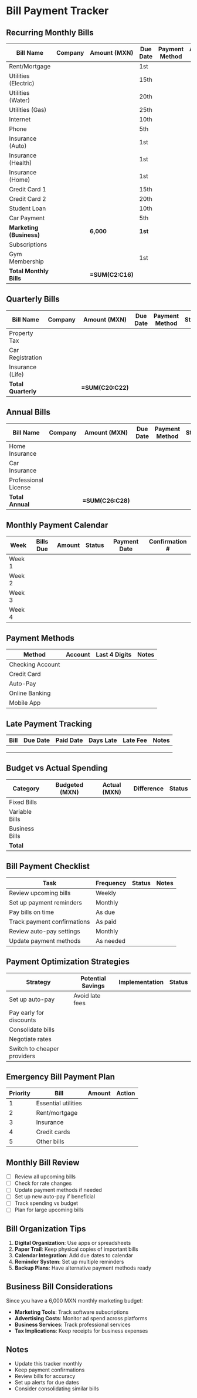 # Bill Payment Tracker

## Recurring Monthly Bills
| Bill Name | Company | Amount (MXN) | Due Date | Payment Method | Auto-Pay | Status | Notes |
|-----------|---------|--------------|----------|----------------|----------|--------|-------|
| Rent/Mortgage | | | 1st | | | | |
| Utilities (Electric) | | | 15th | | | | |
| Utilities (Water) | | | 20th | | | | |
| Utilities (Gas) | | | 25th | | | | |
| Internet | | | 10th | | | | |
| Phone | | | 5th | | | | |
| Insurance (Auto) | | | 1st | | | | |
| Insurance (Health) | | | 1st | | | | |
| Insurance (Home) | | | 1st | | | | |
| Credit Card 1 | | | 15th | | | | |
| Credit Card 2 | | | 20th | | | | |
| Student Loan | | | 10th | | | | |
| Car Payment | | | 5th | | | | |
| **Marketing (Business)** | | **6,000** | **1st** | | | | |
| Subscriptions | | | | | | | |
| Gym Membership | | | 1st | | | | |
| **Total Monthly Bills** | | **=SUM(C2:C16)** | | | | | |

## Quarterly Bills
| Bill Name | Company | Amount (MXN) | Due Date | Payment Method | Status | Notes |
|-----------|---------|--------------|----------|----------------|--------|-------|
| Property Tax | | | | | | |
| Car Registration | | | | | | |
| Insurance (Life) | | | | | | |
| **Total Quarterly** | | **=SUM(C20:C22)** | | | | |

## Annual Bills
| Bill Name | Company | Amount (MXN) | Due Date | Payment Method | Status | Notes |
|-----------|---------|--------------|----------|----------------|--------|-------|
| Home Insurance | | | | | | |
| Car Insurance | | | | | | |
| Professional License | | | | | | |
| **Total Annual** | | **=SUM(C26:C28)** | | | | |

## Monthly Payment Calendar
| Week | Bills Due | Amount | Status | Payment Date | Confirmation # |
|------|-----------|--------|--------|--------------|----------------|
| Week 1 | | | | | |
| Week 2 | | | | | |
| Week 3 | | | | | |
| Week 4 | | | | | |

## Payment Methods
| Method | Account | Last 4 Digits | Notes |
|--------|---------|---------------|-------|
| Checking Account | | | |
| Credit Card | | | |
| Auto-Pay | | | |
| Online Banking | | | |
| Mobile App | | | |

## Late Payment Tracking
| Bill | Due Date | Paid Date | Days Late | Late Fee | Notes |
|------|----------|-----------|-----------|----------|-------|
| | | | | | |
| | | | | | |
| | | | | | |

## Budget vs Actual Spending
| Category | Budgeted (MXN) | Actual (MXN) | Difference | Status |
|----------|----------------|--------------|------------|--------|
| Fixed Bills | | | | |
| Variable Bills | | | | |
| Business Bills | | | | |
| **Total** | | | | |

## Bill Payment Checklist
| Task | Frequency | Status | Notes |
|------|-----------|--------|-------|
| Review upcoming bills | Weekly | | |
| Set up payment reminders | Monthly | | |
| Pay bills on time | As due | | |
| Track payment confirmations | As paid | | |
| Review auto-pay settings | Monthly | | |
| Update payment methods | As needed | | |

## Payment Optimization Strategies
| Strategy | Potential Savings | Implementation | Status |
|----------|------------------|----------------|--------|
| Set up auto-pay | Avoid late fees | | |
| Pay early for discounts | | | |
| Consolidate bills | | | |
| Negotiate rates | | | |
| Switch to cheaper providers | | | |

## Emergency Bill Payment Plan
| Priority | Bill | Amount | Action |
|----------|------|--------|--------|
| 1 | Essential utilities | | |
| 2 | Rent/mortgage | | |
| 3 | Insurance | | |
| 4 | Credit cards | | |
| 5 | Other bills | | |

## Monthly Bill Review
- [ ] Review all upcoming bills
- [ ] Check for rate changes
- [ ] Update payment methods if needed
- [ ] Set up new auto-pay if beneficial
- [ ] Track spending vs budget
- [ ] Plan for large upcoming bills

## Bill Organization Tips
1. **Digital Organization**: Use apps or spreadsheets
2. **Paper Trail**: Keep physical copies of important bills
3. **Calendar Integration**: Add due dates to calendar
4. **Reminder System**: Set up multiple reminders
5. **Backup Plans**: Have alternative payment methods ready

## Business Bill Considerations
Since you have a 6,000 MXN monthly marketing budget:
- **Marketing Tools**: Track software subscriptions
- **Advertising Costs**: Monitor ad spend across platforms
- **Business Services**: Track professional services
- **Tax Implications**: Keep receipts for business expenses

## Notes
- Update this tracker monthly
- Keep payment confirmations
- Review bills for accuracy
- Set up alerts for due dates
- Consider consolidating similar bills
